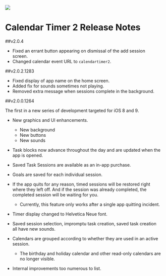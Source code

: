 ![](https://raw.githubusercontent.com/dz1111/Calendar-Timer-2-iOS/master/images/ct2-screenshots-67.png)

# Calendar Timer 2 Release Notes

##v2.0.4

* Fixed an errant button appearing on dismissal of the add session screen.
* Changed calendar event URL to `calendartimer2`.

##v2.0.2.1283

* Fixed display of app name on the home screen.
* Added fix for sounds sometimes not playing.
* Removed extra message when sessions complete in the background.

##v2.0.0.1264

The first in a new series of development targeted for iOS 8 and 9.

* New graphics and UI enhancements.
  - New background
  - New buttons
  - New sounds
  
* Task blocks now advance throughout the day and are updated when the app is opened.
* Saved Task Sessions are available as an in-app purchase.
* Goals are saved for each individual session.
* If the app quits for any reason, timed sessions will be restored right where they left off. And if the session was already completed, the completed session will be waiting for you.
  - Currently, this feature only works after a single app quitting incident.
  
* Timer display changed to Helvetica Neue font.
* Saved session selection, impromptu task creation, saved task creation all have new sounds.

* Calendars are grouped according to whether they are used in an active session.
  - The birthday and holiday calendar and other read-only calendars are no longer visible.
  
* Internal improvements too numerous to list.
